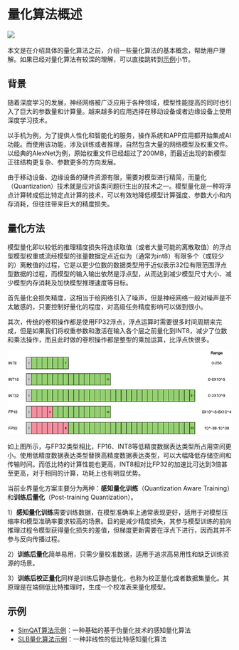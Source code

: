 # 量化算法概述

<a href="https://gitee.com/mindspore/docs/blob/r1.8/docs/golden_stick/docs/source_zh_cn/quantization/overview.md" target="_blank"><img src="https://mindspore-website.obs.cn-north-4.myhuaweicloud.com/website-images/r1.8/resource/_static/logo_source.png"></a>

本文是在介绍具体的量化算法之前，介绍一些量化算法的基本概念，帮助用户理解。如果已经对量化算法有较深的理解，可以直接跳转到[示例](#示例)小节。

## 背景

随着深度学习的发展，神经网络被广泛应用于各种领域，模型性能提高的同时也引入了巨大的参数量和计算量。越来越多的应用选择在移动设备或者边缘设备上使用深度学习技术。

以手机为例，为了提供人性化和智能化的服务，操作系统和APP应用都开始集成AI功能。而使用该功能，涉及训练或者推理，自然包含大量的网络模型及权重文件。以经典的AlexNet为例，原始权重文件已经超过了200MB，而最近出现的新模型正往结构更复杂、参数更多的方向发展。

由于移动设备、边缘设备的硬件资源有限，需要对模型进行精简，而量化（Quantization）技术就是应对该类问题衍生出的技术之一。模型量化是一种将浮点计算转成低比特定点计算的技术，可以有效地降低模型计算强度、参数大小和内存消耗，但往往带来巨大的精度损失。

## 量化方法

模型量化即以较低的推理精度损失将连续取值（或者大量可能的离散取值）的浮点型模型权重或流经模型的张量数据定点近似为（通常为int8）有限多个（或较少的）离散值的过程，它是以更少位数的数据类型用于近似表示32位有限范围浮点型数据的过程，而模型的输入输出依然是浮点型，从而达到减少模型尺寸大小、减少模型内存消耗及加快模型推理速度等目标。

首先量化会损失精度，这相当于给网络引入了噪声，但是神经网络一般对噪声是不太敏感的，只要控制好量化的程度，对高级任务精度影响可以做到很小。

其次，传统的卷积操作都是使用FP32浮点，浮点运算时需要很多时间周期来完成，但是如果我们将权重参数和激活在输入各个层之前量化到INT8，减少了位数和乘法操作，而且此时做的卷积操作都是整型的乘加运算，比浮点快很多。

![](../images/quantization/bit_define.png)

如上图所示，与FP32类型相比，FP16、INT8等低精度数据表达类型所占用空间更小。使用低精度数据表达类型替换高精度数据表达类型，可以大幅降低存储空间和传输时间。而低比特的计算性能也更高，INT8相对比FP32的加速比可达到3倍甚至更高，对于相同的计算，功耗上也有明显优势。

当前业界量化方案主要分为两种：**感知量化训练**（Quantization Aware Training）和**训练后量化**（Post-training Quantization）。

1）**感知量化训练**需要训练数据，在模型准确率上通常表现更好，适用于对模型压缩率和模型准确率要求较高的场景。目的是减少精度损失，其参与模型训练的前向推理过程令模型获得量化损失的差值，但梯度更新需要在浮点下进行，因而其并不参与反向传播过程。

2）**训练后量化**简单易用，只需少量校准数据，适用于追求高易用性和缺乏训练资源的场景。

3）**训练后校正量化**同样是训练后静态量化，也称为校正量化或者数据集量化。其原理是在端侧低比特推理时，生成一个校准表来量化模型。

## 示例

- [SimQAT算法示例](https://www.mindspore.cn/golden_stick/docs/zh-CN/r0.1/quantization/simqat.html)：一种基础的基于伪量化技术的感知量化算法
- [SLB量化算法示例](https://www.mindspore.cn/golden_stick/docs/zh-CN/r0.1/quantization/slb.html)：一种非线性的低比特感知量化算法

